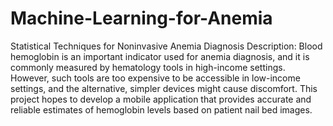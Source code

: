 # Machine-Learning-for-Anemia

Statistical Techniques for Noninvasive Anemia Diagnosis
Description: Blood hemoglobin is an important indicator used for anemia diagnosis, and it is commonly measured by hematology tools in high-income settings. However, such tools are too expensive to be accessible in low-income settings, and the alternative, simpler devices might cause discomfort. This project hopes to develop a mobile application that provides accurate and reliable estimates of hemoglobin levels based on patient nail bed images.
